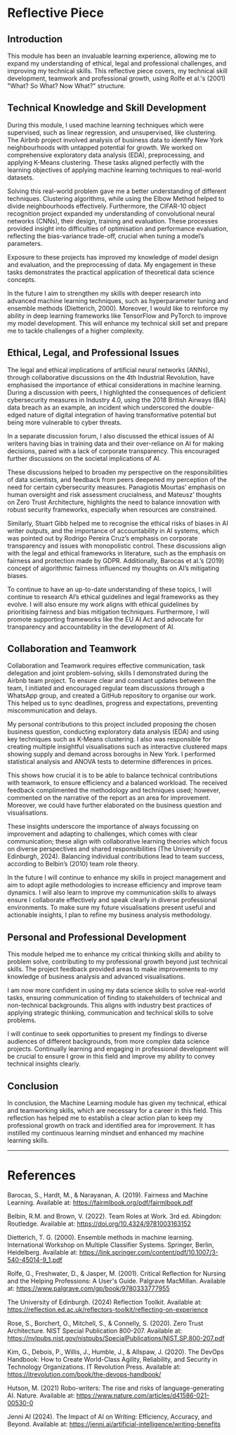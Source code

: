 # Reflective Piece

## Introduction

This module has been an invaluable learning experience, allowing me to expand my understanding of ethical, legal and professional challenges, and improving my technical skills. This reflective piece covers, my technical skill development, teamwork and professional growth, using Rolfe et al.'s (2001) "What? So What? Now What?" structure.

## Technical Knowledge and Skill Development

During this module, I used machine learning techniques which were supervised, such as linear regression, and unsupervised, like clustering. The Airbnb project involved analysis of business data to identify New York neighbourhoods with untapped potential for growth. We worked on comprehensive exploratory data analysis (EDA), preprocessing, and applying K-Means clustering. These tasks aligned perfectly with the learning objectives of applying machine learning techniques to real-world datasets.

Solving this real-world problem gave me a better understanding of different techniques. Clustering algorithms, while using the Elbow Method helped to divide neighbourhoods effectively. Furthermore, the CIFAR-10 object recognition project expanded my understanding of convolutional neural networks (CNNs), their design, training and evaluation. These processes provided insight into difficulties of optimisation and performance evaluation, reflecting the bias-variance trade-off, crucial when tuning a model’s parameters.

Exposure to these projects has improved my knowledge of model design and evaluation, and the preprocessing of data. My engagement in these tasks demonstrates the practical application of theoretical data science concepts.

In the future I aim to strengthen my skills with deeper research into advanced machine learning techniques, such as hyperparameter tuning and ensemble methods (Dietterich, 2000). Moreover, I would like to reinforce my ability in deep learning frameworks like TensorFlow and PyTorch to improve my model development. This will enhance my technical skill set and prepare me to tackle challenges of a higher complexity.

## Ethical, Legal, and Professional Issues

The legal and ethical implications of artificial neural networks (ANNs), through collaborative discussions on the 4th Industrial Revolution, have emphasised the importance of ethical considerations in machine learning. During a discussion with peers, I highlighted the consequences of deficient cybersecurity measures in Industry 4.0, using the 2018 British Airways (BA) data breach as an example, an incident which underscored the double-edged nature of digital integration of having transformative potential but being more vulnerable to cyber threats.

In a separate discussion forum, I also discussed the ethical issues of AI writers having bias in training data and their over-reliance on AI for making decisions, paired with a lack of corporate transparency. This encouraged further discussions on the societal implications of AI.

These discussions helped to broaden my perspective on the responsibilities of data scientists, and feedback from peers deepened my perception of the need for certain cybersecurity measures. Panagiotis Mourtas’ emphasis on human oversight and risk assessment crucialness, and Mateusz’ thoughts on Zero Trust Architecture, highlights the need to balance innovation with robust security frameworks, especially when resources are constrained.

Similarly, Stuart Gibb helped me to recognise the ethical risks of biases in AI writer outputs, and the importance of accountability in AI systems, which was pointed out by Rodrigo Pereira Cruz’s emphasis on corporate transparency and issues with monopolistic control. These discussions align with the legal and ethical frameworks in literature, such as the emphasis on fairness and protection made by GDPR. Additionally, Barocas et al.’s (2019) concept of algorithmic fairness influenced my thoughts on AI’s mitigating biases.

To continue to have an up-to-date understanding of these topics, I will continue to research AI’s ethical guidelines and legal frameworks as they evolve. I will also ensure my work aligns with ethical guidelines by prioritising fairness and bias mitigation techniques. Furthermore, I will promote supporting frameworks like the EU AI Act and advocate for transparency and accountability in the development of AI.

## Collaboration and Teamwork

Collaboration and Teamwork requires effective communication, task delegation and joint problem-solving, skills I demonstrated during the Airbnb team project. To ensure clear and constant updates between the team, I initiated and encouraged regular team discussions through a WhatsApp group, and created a GitHub repository to organise our work. This helped us to sync deadlines, progress and expectations, preventing miscommunication and delays.

My personal contributions to this project included proposing the chosen business question, conducting exploratory data analysis (EDA) and using key techniques such as K-Means clustering. I also was responsible for creating multiple insightful visualisations such as interactive clustered maps showing supply and demand across boroughs in New York. I performed statistical analysis and ANOVA tests to determine differences in prices.

This shows how crucial it is to be able to balance technical contributions with teamwork, to ensure efficiency and a balanced workload. The received feedback complimented the methodology and techniques used; however, commented on the narrative of the report as an area for improvement. Moreover, we could have further elaborated on the business question and visualisations.

These insights underscore the importance of always focussing on improvement and adapting to challenges, which comes with clear communication; these align with collaborative learning theories which focus on diverse perspectives and shared responsibilities (The University of Edinburgh, 2024). Balancing individual contributions lead to team success, according to Belbin’s (2010) team role theory.

In the future I will continue to enhance my skills in project management and aim to adopt agile methodologies to increase efficiency and improve team dynamics. I will also learn to improve my communication skills to always ensure I collaborate effectively and speak clearly in diverse professional environments. To make sure my future visualisations present useful and actionable insights, I plan to refine my business analysis methodology.

## Personal and Professional Development

This module helped me to enhance my critical thinking skills and ability to problem solve, contributing to my professional growth beyond just technical skills. The project feedback provided areas to make improvements to my knowledge of business analysis and advanced visualisations.

I am now more confident in using my data science skills to solve real-world tasks, ensuring communication of finding to stakeholders of technical and non-technical backgrounds. This aligns with industry best practices of applying strategic thinking, communication and technical skills to solve problems.

I will continue to seek opportunities to present my findings to diverse audiences of different backgrounds, from more complex data science projects. Continually learning and engaging in professional development will be crucial to ensure I grow in this field and improve my ability to convey technical insights clearly.

## Conclusion

In conclusion, the Machine Learning module has given my technical, ethical and teamworking skills, which are necessary for a career in this field. This reflection has helped me to establish a clear action plan to keep my professional growth on track and identified area for improvement. It has instilled my continuous learning mindset and enhanced my machine learning skills.

---

# References

Barocas, S., Hardt, M., & Narayanan, A. (2019). Fairness and Machine Learning. Available at: https://fairmlbook.org/pdf/fairmlbook.pdf

Belbin, R.M. and Brown, V. (2022). Team Roles at Work. 3rd ed. Abingdon: Routledge. Available at: https://doi.org/10.4324/9781003163152

Dietterich, T. G. (2000). Ensemble methods in machine learning. International Workshop on Multiple Classifier Systems. Springer, Berlin, Heidelberg. Available at: https://link.springer.com/content/pdf/10.1007/3-540-45014-9_1.pdf

Rolfe, G., Freshwater, D., & Jasper, M. (2001). Critical Reflection for Nursing and the Helping Professions: A User's Guide. Palgrave MacMillan. Available at: https://www.palgrave.com/gp/book/9780333777955

The University of Edinburgh. (2024) Reflection Toolkit. Available at: https://reflection.ed.ac.uk/reflectors-toolkit/reflecting-on-experience

Rose, S., Borchert, O., Mitchell, S., & Connelly, S. (2020). Zero Trust Architecture. NIST Special Publication 800-207. Available at: https://nvlpubs.nist.gov/nistpubs/SpecialPublications/NIST.SP.800-207.pdf

Kim, G., Debois, P., Willis, J., Humble, J., & Allspaw, J. (2020). The DevOps Handbook: How to Create World-Class Agility, Reliability, and Security in Technology Organizations. IT Revolution Press. Available at: https://itrevolution.com/book/the-devops-handbook/

Hutson, M. (2021) Robo-writers: The rise and risks of language-generating AI. Nature. Available at: https://www.nature.com/articles/d41586-021-00530-0

Jenni AI (2024). The Impact of AI on Writing: Efficiency, Accuracy, and Beyond. Available at: https://jenni.ai/artificial-intelligence/writing-benefits
